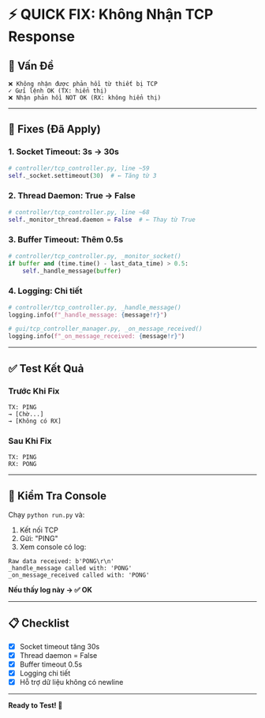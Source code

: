 # ⚡ QUICK FIX: Không Nhận TCP Response

## 🎯 Vấn Đề

```
❌ Không nhận được phản hồi từ thiết bị TCP
✓ Gửi lệnh OK (TX: hiển thị)
❌ Nhận phản hồi NOT OK (RX: không hiển thị)
```

---

## 🔧 Fixes (Đã Apply)

### 1. Socket Timeout: 3s → 30s
```python
# controller/tcp_controller.py, line ~59
self._socket.settimeout(30)  # ← Tăng từ 3
```

### 2. Thread Daemon: True → False  
```python
# controller/tcp_controller.py, line ~68
self._monitor_thread.daemon = False  # ← Thay từ True
```

### 3. Buffer Timeout: Thêm 0.5s
```python
# controller/tcp_controller.py, _monitor_socket()
if buffer and (time.time() - last_data_time) > 0.5:
    self._handle_message(buffer)
```

### 4. Logging: Chi tiết
```python
# controller/tcp_controller.py, _handle_message()
logging.info(f"_handle_message: {message!r}")

# gui/tcp_controller_manager.py, _on_message_received()
logging.info(f"_on_message_received: {message!r}")
```

---

## ✅ Test Kết Quả

### Trước Khi Fix
```
TX: PING
→ [Chờ...]
→ [Không có RX]
```

### Sau Khi Fix
```
TX: PING
RX: PONG
```

---

## 🧪 Kiểm Tra Console

Chạy `python run.py` và:
1. Kết nối TCP
2. Gửi: "PING"
3. Xem console có log:
```
Raw data received: b'PONG\r\n'
_handle_message called with: 'PONG'
_on_message_received called with: 'PONG'
```

**Nếu thấy log này → ✅ OK**

---

## 📋 Checklist

- [x] Socket timeout tăng 30s
- [x] Thread daemon = False
- [x] Buffer timeout 0.5s
- [x] Logging chi tiết
- [x] Hỗ trợ dữ liệu không có newline

---

**Ready to Test! 🚀**

